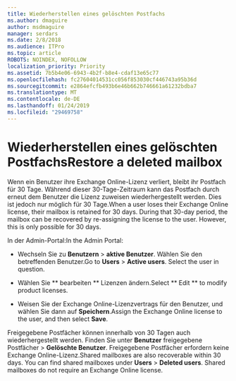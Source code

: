 ```yaml
---
title: Wiederherstellen eines gelöschten Postfachs
ms.author: dmaguire
author: msdmaguire
manager: serdars
ms.date: 2/8/2018
ms.audience: ITPro
ms.topic: article
ROBOTS: NOINDEX, NOFOLLOW
localization_priority: Priority
ms.assetid: 7b5b4e06-6943-4b2f-b8e4-cdaf13e65c77
ms.openlocfilehash: fc27604014531cc056f853030cf446743a95b36d
ms.sourcegitcommit: e2864efcfb493b6e46b662b746661a61232bdba7
ms.translationtype: MT
ms.contentlocale: de-DE
ms.lasthandoff: 01/24/2019
ms.locfileid: "29469758"
---
```

# <a name="restore-a-deleted-mailbox"></a><span data-ttu-id="d3713-102">Wiederherstellen eines gelöschten Postfachs</span><span class="sxs-lookup"><span data-stu-id="d3713-102">Restore a deleted mailbox</span></span>

<span data-ttu-id="d3713-p101">Wenn ein Benutzer ihre Exchange Online-Lizenz verliert, bleibt ihr Postfach für 30 Tage. Während dieser 30-Tage-Zeitraum kann das Postfach durch erneut dem Benutzer die Lizenz zuweisen wiederhergestellt werden. Dies ist jedoch nur möglich für 30 Tage.</span><span class="sxs-lookup"><span data-stu-id="d3713-p101">When a user loses their Exchange Online license, their mailbox is retained for 30 days. During that 30-day period, the mailbox can be recovered by re-assigning the license to the user. However, this is only possible for 30 days.</span></span>
  
<span data-ttu-id="d3713-106">In der Admin-Portal:</span><span class="sxs-lookup"><span data-stu-id="d3713-106">In the Admin Portal:</span></span>
  
- <span data-ttu-id="d3713-p102">Wechseln Sie zu **Benutzern** \> **aktive Benutzer**. Wählen Sie den betreffenden Benutzer.</span><span class="sxs-lookup"><span data-stu-id="d3713-p102">Go to **Users** \> **Active users**. Select the user in question.</span></span>
    
- <span data-ttu-id="d3713-109">Wählen Sie \*\* bearbeiten \*\* Lizenzen ändern.</span><span class="sxs-lookup"><span data-stu-id="d3713-109">Select \*\* Edit \*\* to modify product licenses.</span></span> 
    
- <span data-ttu-id="d3713-110">Weisen Sie der Exchange Online-Lizenzvertrags für den Benutzer, und wählen Sie dann auf **Speichern**.</span><span class="sxs-lookup"><span data-stu-id="d3713-110">Assign the Exchange Online license to the user, and then select **Save**.</span></span>
    
<span data-ttu-id="d3713-p103">Freigegebene Postfächer können innerhalb von 30 Tagen auch wiederhergestellt werden. Finden Sie unter **Benutzer** freigegebene Postfächer \> **Gelöschte Benutzer**. Freigegebene Postfächer erfordern keine Exchange Online-Lizenz.</span><span class="sxs-lookup"><span data-stu-id="d3713-p103">Shared mailboxes are also recoverable within 30 days. You can find shared mailboxes under **Users** \> **Deleted users**. Shared mailboxes do not require an Exchange Online license.</span></span>
  

